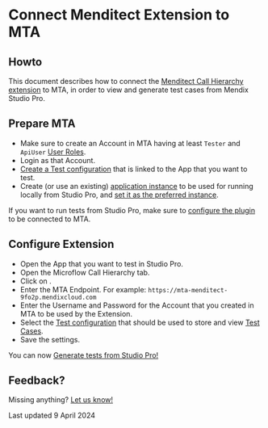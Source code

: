 # Connect Menditect Extension to MTA

## Howto

This document describes how to connect the [Menditect Call Hierarchy extension](use-menditect-extension) to MTA, in order to view and generate test cases from Mendix Studio Pro.

## Prepare MTA

- Make sure to create an Account in MTA having at least `Tester` and `ApiUser` [User Roles](manage-accounts#mta-user-roles). 
- Login as that Account.
- [Create a Test configuration](../../test-configuration#create-a-new-test-configuration) that is linked to the App that you want to test.
- Create (or use an existing) [application instance](../../application-instance#create-an-application-instance) to be used for running locally from Studio Pro, and [set it as the preferred instance](../../test-setting#set-a-test-setting-as-preference).

If you want to run tests from Studio Pro, make sure to [configure the plugin](import-plugin#configuring-mta-plugin) to be connected to MTA.

## Configure Extension

- Open the App that you want to test in Studio Pro.
- Open the Microflow Call Hierarchy tab. 
- Click on <i class="fal fa-cog"></i>.
- Enter the MTA Endpoint. For example: `https://mta-menditect-9fo2p.mendixcloud.com`
- Enter the Username and Password for the Account that you created in MTA to be used by the Extension.
- Select the [Test configuration](../../test-configuration) that should be used to store and view [Test Cases](../../test-case).
- Save the settings.

You can now [Generate tests from Studio Pro!](generate-test#from-mendix-studio-pro)

## Feedback?
Missing anything? [Let us know!](mailto:support@menditect.com)

Last updated 9 April 2024